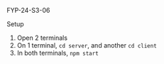 FYP-24-S3-06

Setup

1. Open 2 terminals
2. On 1 terminal, `cd server`, and another `cd client`
3. In both terminals, `npm start`
